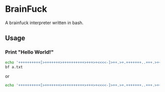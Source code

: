 # BrainFuck

A brainfuck interpreter written in bash.

## Usage

### Print "Hello World!"

```bash
echo '++++++++++[>+++++++>++++++++++>+++>+<<<<-]>++.>+.+++++++..+++.>++.<<+++++++++++++++.>.+++.------.--------.>+.>.' >> a.txt
bf a.txt
```

or

```bash
echo '++++++++++[>+++++++>++++++++++>+++>+<<<<-]>++.>+.+++++++..+++.>++.<<+++++++++++++++.>.+++.------.--------.>+.>.' | bf -
```

